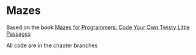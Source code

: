 # Mazes

Based on the book [Mazes for Programmers: Code Your Own Twisty Little Passages](https://pragprog.com/book/jbmaze/mazes-for-programmers)

All code are in the chapter branches

